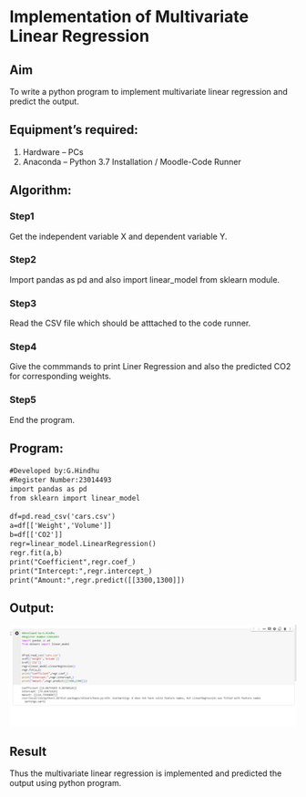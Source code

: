 # Implementation of Multivariate Linear Regression
## Aim
To write a python program to implement multivariate linear regression and predict the output.
## Equipment’s required:
1.	Hardware – PCs
2.	Anaconda – Python 3.7 Installation / Moodle-Code Runner
## Algorithm:
### Step1
Get the independent variable X and dependent variable Y.

### Step2
Import pandas as pd and also import linear_model from sklearn module.

### Step3
Read the CSV file which should be atttached to the code runner.

### Step4
Give the commmands to print Liner Regression and also the predicted CO2 for corresponding weights.

### Step5
End the program.

## Program:
```
#Developed by:G.Hindhu
#Register Number:23014493
import pandas as pd
from sklearn import linear_model

df=pd.read_csv('cars.csv')
a=df[['Weight','Volume']]
b=df[['CO2']]
regr=linear_model.LinearRegression()
regr.fit(a,b)
print("Coefficient",regr.coef_)
print("Intercept:",regr.intercept_)
print("Amount:",regr.predict([[3300,1300]])

```
## Output:
![Alt text](<Screenshot 2023-12-31 144431.png>)
## Result
Thus the multivariate linear regression is implemented and predicted the output using python program.